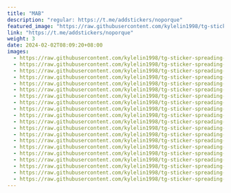 ```yaml
---
title: "MAB"
description: "regular: https://t.me/addstickers/noporque"
featured_image: "https://raw.githubusercontent.com/kylelin1998/tg-sticker-spreading-worldwide-images/main/img/ef663a06-d46c-4236-a37f-5f10ec47595d.jpg"
link: "https://t.me/addstickers/noporque"
weight: 3
date: 2024-02-02T08:09:20+08:00
images:
  - https://raw.githubusercontent.com/kylelin1998/tg-sticker-spreading-worldwide-images/main/img/ef663a06-d46c-4236-a37f-5f10ec47595d.jpg
  - https://raw.githubusercontent.com/kylelin1998/tg-sticker-spreading-worldwide-images/main/img/a6c5f3eb-06b8-4b16-bc50-ec4fd352bca2.jpg
  - https://raw.githubusercontent.com/kylelin1998/tg-sticker-spreading-worldwide-images/main/img/319e8901-b601-4f91-ad6a-ed989a7efb62.jpg
  - https://raw.githubusercontent.com/kylelin1998/tg-sticker-spreading-worldwide-images/main/img/628d3a54-9f30-4546-8b8f-25643624d8e0.jpg
  - https://raw.githubusercontent.com/kylelin1998/tg-sticker-spreading-worldwide-images/main/img/acfdd3f7-4fb6-4d21-84ce-d204b31c52af.jpg
  - https://raw.githubusercontent.com/kylelin1998/tg-sticker-spreading-worldwide-images/main/img/66f6708a-d96f-4cd1-af4f-bbe7b7f12e61.jpg
  - https://raw.githubusercontent.com/kylelin1998/tg-sticker-spreading-worldwide-images/main/img/01065a0e-ed39-48c9-b132-0156993f22ab.jpg
  - https://raw.githubusercontent.com/kylelin1998/tg-sticker-spreading-worldwide-images/main/img/bfccab86-5d21-4021-8b20-a25c929ed8b9.jpg
  - https://raw.githubusercontent.com/kylelin1998/tg-sticker-spreading-worldwide-images/main/img/2a29c709-a8a9-40f5-928d-9811731fdbbe.jpg
  - https://raw.githubusercontent.com/kylelin1998/tg-sticker-spreading-worldwide-images/main/img/ef32b7da-0be7-4a43-b652-f74f45ef3951.jpg
  - https://raw.githubusercontent.com/kylelin1998/tg-sticker-spreading-worldwide-images/main/img/662482bf-a9ba-4980-b0ae-593baf1d43b1.jpg
  - https://raw.githubusercontent.com/kylelin1998/tg-sticker-spreading-worldwide-images/main/img/c408f546-5d53-49da-b2d2-c4dd61862bbc.jpg
  - https://raw.githubusercontent.com/kylelin1998/tg-sticker-spreading-worldwide-images/main/img/58f9bc32-127c-45b8-bbcc-5ae92e6c78bb.jpg
  - https://raw.githubusercontent.com/kylelin1998/tg-sticker-spreading-worldwide-images/main/img/e016ed62-f85d-42e3-b4b0-5570738ccca7.jpg
  - https://raw.githubusercontent.com/kylelin1998/tg-sticker-spreading-worldwide-images/main/img/d3555e3b-c734-414e-a753-09fc9651b96b.jpg
  - https://raw.githubusercontent.com/kylelin1998/tg-sticker-spreading-worldwide-images/main/img/97571b21-608b-48cc-b0b3-1f306dd34713.jpg
  - https://raw.githubusercontent.com/kylelin1998/tg-sticker-spreading-worldwide-images/main/img/1edf824a-80aa-4360-bf7b-5fbb9a1e52f2.jpg
  - https://raw.githubusercontent.com/kylelin1998/tg-sticker-spreading-worldwide-images/main/img/b354bcaf-f936-4736-b895-7281a0d92ff7.jpg
  - https://raw.githubusercontent.com/kylelin1998/tg-sticker-spreading-worldwide-images/main/img/73fb6fee-802c-4f56-9ce9-4f3ac357174c.jpg
  - https://raw.githubusercontent.com/kylelin1998/tg-sticker-spreading-worldwide-images/main/img/86f8b42d-3179-4bd1-8b5f-dfcaf645f6f3.jpg
---
```

